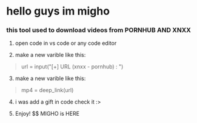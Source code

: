 #  hello guys im migho 
### this tool used to download videos from **PORNHUB AND XNXX**

1. open code in vs code or any code editor

2. make a new varible like this:
> url = input("[+] URL (xnxx - pornhub) : ")
 
3. make a new varible like this:
>mp4 = deep_link(url)

4. i was add a gift in code check it :>

5. Enjoy!
$$ MIGHO is HERE
